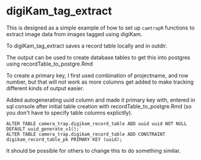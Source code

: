 # digiKam_tag_extract

This is designed as a simple example of how to set up `camtrapR` functions to extract image data from images tagged using digiKam.

To digiKam_tag_extract saves a record table locally and in outdir.

The output can be used to create database tables to get this into postgres using recordTable_to_postgre.Rmd

To create a primary key, I first used combination of projectname, and row number, but that will not work as more columns get added to make tracking different kinds of output easier.

Added autogenerating uuid column and made it primary key with, entered in sql console after initial table creation with recordTable_to_postgre.Rmd (so you don't have to specify table columns explicitly).

```
ALTER TABLE camera_trap.digikam_record_table ADD uuid uuid NOT NULL DEFAULT uuid_generate_v1();`
ALTER TABLE camera_trap.digikam_record_table ADD CONSTRAINT digikam_record_table_pk PRIMARY KEY (uuid);

```

It should be possible for others to change this to do something similar.
